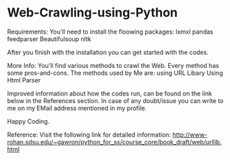 # Web-Crawling-using-Python

Requirements:
  You'll need to install the floowing packages: 
    lxmxl
    pandas
    feedparser
    Beautifulsoup
    nltk
    
After you finish with the installation you can get started with the codes.

More Info:
You'll find various methods to crawl the Web. Every method has some pros-and-cons.
The methods used by Me are:
  using URL Libary
  Using Html Parser
  
Improved information about how the codes run, can be found on the link below in the References section.
In case of any doubt/issue you can write to me on my EMail address mentioned in my profile. 


Happy Coding.




Reference: 
Visit the following link for detailed information: http://www-rohan.sdsu.edu/~gawron/python_for_ss/course_core/book_draft/web/urllib.html
